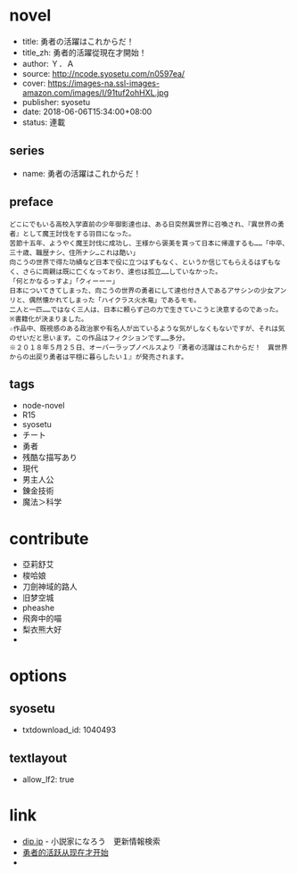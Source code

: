 # novel

- title: 勇者の活躍はこれからだ！
- title_zh: 勇者的活躍從現在才開始！
- author: Ｙ．Ａ
- source: http://ncode.syosetu.com/n0597ea/
- cover: https://images-na.ssl-images-amazon.com/images/I/91tuf2ohHXL.jpg
- publisher: syosetu
- date: 2018-06-06T15:34:00+08:00
- status: 連載

## series

- name: 勇者の活躍はこれからだ！

## preface


```
どこにでもいる高校入学直前の少年御影達也は、ある日突然異世界に召喚され、『異世界の勇者』として魔王討伐をする羽目になった。
苦節十五年、ようやく魔王討伐に成功し、王様から褒美を貰って日本に帰還するも……「中卒、三十歳、職歴ナシ、住所ナシ…これは酷い」
向こうの世界で得た功績など日本で役に立つはずもなく、というか信じてもらえるはずもなく、さらに両親は既に亡くなっており、達也は孤立……していなかった。
「何とかなるっすよ」「クィーーー」
日本についてきてしまった、向こうの世界の勇者にして達也付き人であるアサシンの少女アンリと、偶然懐かれてしまった「ハイクラス火水竜」であるモモ。
二人と一匹……ではなく三人は、日本に頼らず己の力で生きていこうと決意するのであった。
※書籍化が決まりました。
☆作品中、既視感のある政治家や有名人が出ているような気がしなくもないですが、それは気のせいだと思います。この作品はフィクションです……多分。
※２０１８年５月２５日、オーバーラップノベルスより『勇者の活躍はこれからだ！　異世界からの出戻り勇者は平穏に暮らしたい１』が発売されます。
```

## tags

- node-novel
- R15
- syosetu
- チート
- 勇者
- 残酷な描写あり
- 現代
- 男主人公
- 錬金技術
- 魔法＞科学

# contribute

- 亞莉舒艾
- 梭哈娘
- 刀劍神域的路人
- 旧梦空城
- pheashe
- 飛奔中的喵
- 梨衣熊大好
- 

# options

## syosetu

- txtdownload_id: 1040493

## textlayout

- allow_lf2: true

# link

- [dip.jp](https://narou.dip.jp/search.php?text=n0597ea&novel=all&genre=all&new_genre=all&length=0&down=0&up=100) - 小説家になろう　更新情報検索
- [勇者的活跃从现在才开始](https://tieba.baidu.com/f?kw=%E5%8B%87%E8%80%85%E7%9A%84%E6%B4%BB%E8%B7%83%E4%BB%8E%E7%8E%B0%E5%9C%A8%E6%89%8D%E5%BC%80%E5%A7%8B&ie=utf-8 "勇者的活跃从现在才开始")
- 


